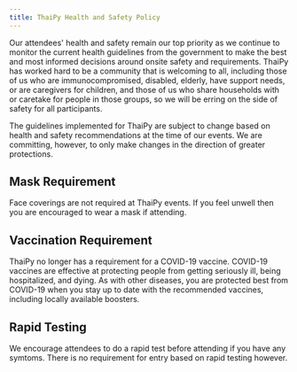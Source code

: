 ```yaml
---
title: ThaiPy Health and Safety Policy
---
```


Our attendees' health and safety remain our top priority as we continue to monitor the current health guidelines from the government to make the best and most informed decisions around onsite safety and requirements. ThaiPy has worked hard to be a community that is welcoming to all, including those of us who are immunocompromised, disabled, elderly, have support needs, or are caregivers for children, and those of us who share households with or caretake for people in those groups, so we will be erring on the side of safety for all participants.

The guidelines implemented for ThaiPy are subject to change based on health and safety recommendations at the time of our events. We are committing, however, to only make changes in the direction of greater protections.

## Mask Requirement
Face coverings are not required at ThaiPy events. If you feel unwell then you are encouraged to wear a mask if attending.


## Vaccination Requirement
ThaiPy no longer has a requirement for a COVID-19 vaccine.
COVID-19 vaccines are effective at protecting people from getting seriously ill, being hospitalized, and dying. As with other diseases, you are protected best from COVID-19 when you stay up to date with the recommended vaccines, including locally available boosters.

## Rapid Testing
We encourage attendees to do a rapid test before attending if you have any symtoms. There is no requirement for entry based on 
rapid testing however.
